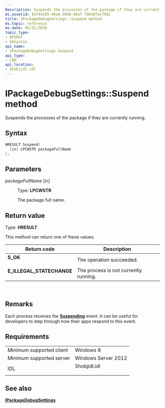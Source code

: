 ```yaml
---
Description: Suspends the processes of the package if they are currently running.
ms.assetid: 83f44285-46ed-4968-b0af-7964dfacf602
title: IPackageDebugSettings::Suspend method
ms.topic: reference
ms.date: 05/31/2018
topic_type: 
- APIRef
- kbSyntax
api_name: 
- IPackageDebugSettings.Suspend
api_type: 
- COM
api_location: 
- Shobjidl.idl
---
```


# IPackageDebugSettings::Suspend method

Suspends the processes of the package if they are currently running.

## Syntax


```C++
HRESULT Suspend(
  [in] LPCWSTR packageFullName
);
```



## Parameters

<dl> <dt>

*packageFullName* \[in\]
</dt> <dd>

Type: **LPCWSTR**

The package full name.

</dd> </dl>

## Return value

Type: **HRESULT**

This method can return one of these values.



| Return code                                                                                            | Description                                      |
|--------------------------------------------------------------------------------------------------------|--------------------------------------------------|
| <dl> <dt>**S\_OK**</dt> </dl>                   | The operation succeeded.<br/>              |
| <dl> <dt>**E\_ILLEGAL\_STATECHANGE**</dt> </dl> | The process is not currently running.<br/> |



 

## Remarks

Each process receives the [**Suspending**](/uwp/api/Windows.ApplicationModel.Core.CoreApplication?view=winrt-19041) event. It can be useful for developers to step through how their apps respond to this event.

## Requirements



|                                     |                                                                                         |
|-------------------------------------|-----------------------------------------------------------------------------------------|
| Minimum supported client<br/> | Windows 8<br/>                                                                    |
| Minimum supported server<br/> | Windows Server 2012<br/>                                                          |
| IDL<br/>                      | <dl> <dt>Shobjidl.idl</dt> </dl> |



## See also

<dl> <dt>

[**IPackageDebugSettings**](/previous-versions//hh438393(v=vs.85))
</dt> </dl>

 

 
